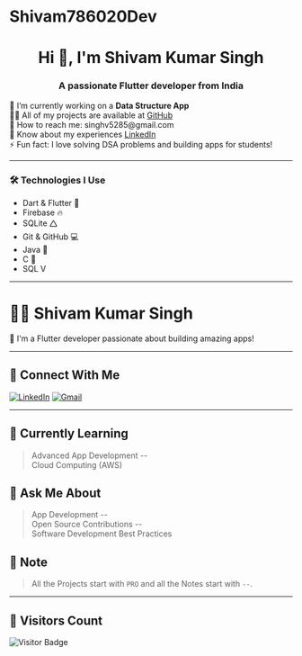 # Shivam786020Dev
<h1 align="center">Hi 👋, I'm Shivam Kumar Singh</h1>
<h3 align="center">A passionate Flutter developer from India</h3>

<p align="left">🌱 I’m currently working on a <strong>Data Structure App</strong><br>
👨‍💻 All of my projects are available at <a href="https://github.com/Shivam786020Dev">GitHub</a><br>
📢 How to reach me: singhv5285@gmail.com<br>
📄 Know about my experiences <a href="https://www.linkedin.com/in/shivam-singh-5a84a6254?lipi=urn%3Ali%3Apage%3Ad_flagship3_profile_view_base_contact_details%3BlHEqwrr1T4uhjQ7ZAHYfwg%3D%3D">LinkedIn</a><br>
⚡ Fun fact: I love solving DSA problems and building apps for students!</p>

---

### 🛠️ Technologies I Use
- Dart & Flutter 💙
- Firebase 🔥
- SQLite 🛆
- Git & GitHub 💻
- Java 💙
- C 💙
- SQL V

---

# 🙋‍♂️ Shivam Kumar Singh

🚀 I'm a Flutter developer passionate about building amazing apps!

---

## 🤝 Connect With Me
[![LinkedIn](https://img.shields.io/badge/LinkedIn-blue?logo=linkedin&logoColor=white)](https://www.linkedin.com/in/shivam-singh-5a84a6254?lipi=urn%3Ali%3Apage%3Ad_flagship3_profile_view_base_contact_details%3BlHEqwrr1T4uhjQ7ZAHYfwg%3D%3D)
[![Gmail](https://img.shields.io/badge/Gmail-red?logo=gmail&logoColor=white)](mailto:singhv5285@gmail.com)

---
## 🌱 Currently Learning
> Advanced App Development --  
> Cloud Computing (AWS)

## 💬 Ask Me About
> App Development --  
> Open Source Contributions --  
> Software Development Best Practices

## 📌 Note
> All the Projects start with `PRO` and all the Notes start with `--`.

---

## 🚶 Visitors Count
![Visitor Badge](https://komarev.com/ghpvc/?username=shivamksingh&style=flat-square)


